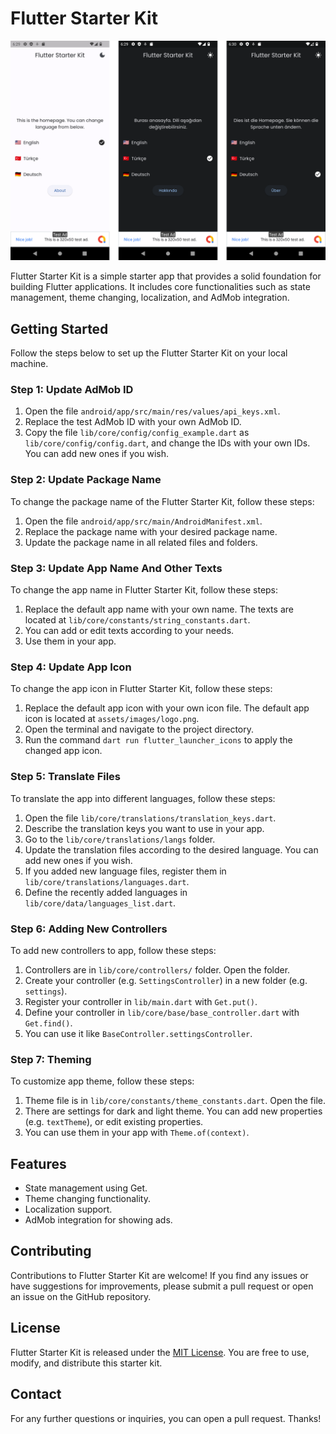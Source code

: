 # Flutter Starter Kit

![Screenshot 1](screens/1.png)

Flutter Starter Kit is a simple starter app that provides a solid foundation for building Flutter applications. It includes core functionalities such as state management, theme changing, localization, and AdMob integration.

## Getting Started

Follow the steps below to set up the Flutter Starter Kit on your local machine.

### Step 1: Update AdMob ID

1. Open the file `android/app/src/main/res/values/api_keys.xml`.
2. Replace the test AdMob ID with your own AdMob ID.
3. Copy the file `lib/core/config/config_example.dart` as `lib/core/config/config.dart`, and change the IDs with your own IDs. You can add new ones if you wish. 

### Step 2: Update Package Name

To change the package name of the Flutter Starter Kit, follow these steps:

1. Open the file `android/app/src/main/AndroidManifest.xml`.
2. Replace the package name with your desired package name.
3. Update the package name in all related files and folders.

### Step 3: Update App Name And Other Texts

To change the app name in Flutter Starter Kit, follow these steps:

1. Replace the default app name with your own name. The texts are located at `lib/core/constants/string_constants.dart`.
2. You can add or edit texts according to your needs.
3. Use them in your app.

### Step 4: Update App Icon

To change the app icon in Flutter Starter Kit, follow these steps:

1. Replace the default app icon with your own icon file. The default app icon is located at `assets/images/logo.png`.
2. Open the terminal and navigate to the project directory.
3. Run the command `dart run flutter_launcher_icons` to apply the changed app icon.

### Step 5: Translate Files

To translate the app into different languages, follow these steps:

1. Open the file `lib/core/translations/translation_keys.dart`.
2. Describe the translation keys you want to use in your app.
3. Go to the `lib/core/translations/langs` folder.
4. Update the translation files according to the desired language. You can add new ones if you wish.
5. If you added new language files, register them in `lib/core/translations/languages.dart`.
6. Define the recently added languages in `lib/core/data/languages_list.dart`.

### Step 6: Adding New Controllers

To add new controllers to app, follow these steps:

1. Controllers are in `lib/core/controllers/` folder. Open the folder.
2. Create your controller (e.g. `SettingsController`) in a new folder (e.g. `settings`).
3. Register your controller in `lib/main.dart` with `Get.put()`.
4. Define your controller in `lib/core/base/base_controller.dart` with `Get.find()`.
5. You can use it like `BaseController.settingsController`.

### Step 7: Theming

To customize app theme, follow these steps:

1. Theme file is in `lib/core/constants/theme_constants.dart`. Open the file.
2. There are settings for dark and light theme. You can add new properties (e.g. `textTheme`), or edit existing properties.
3. You can use them in your app with `Theme.of(context)`.

## Features

- State management using Get.
- Theme changing functionality.
- Localization support.
- AdMob integration for showing ads.

## Contributing

Contributions to Flutter Starter Kit are welcome! If you find any issues or have suggestions for improvements, please submit a pull request or open an issue on the GitHub repository.

## License

Flutter Starter Kit is released under the [MIT License](https://opensource.org/licenses/MIT). You are free to use, modify, and distribute this starter kit.

## Contact

For any further questions or inquiries, you can open a pull request. Thanks!